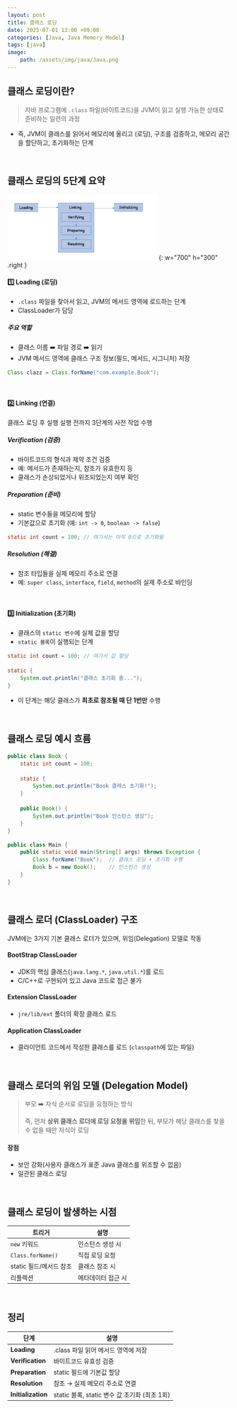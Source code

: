 ```yaml
---
layout: post
title: 클래스 로딩
date: 2025-07-01 13:00 +09:00
categories: [Java, Java Memory Model]
tags: [java]
image: 
    path: /assets/img/java/Java.png
---
```


## 클래스 로딩이란?

> 자바 프로그램에 `.class` 파일(바이트코드)을 JVM이 읽고 실행 가능한 상태로 준비하는 일련의 과정

- 즉, JVM이 클래스를 읽어서 메모리에 올리고 (로딩), 구조를 검증하고, 메모리 공간을 할단하고, 초기화하는 단계

<br>

## 클래스 로딩의 5단계 요약

![클래스 로딩의 5단계](/assets/img/java/java29_01.png){: w="700" h="300" .right }

#### 1️⃣ Loading (로딩)

- `.class` 파일을 찾아서 읽고, JVM의 메서드 영역에 로드하는 단계
- ClassLoader가 담당

##### 주요 역할

- 클래스 이름 ➡️ 파일 경로 ➡️ 읽기
- JVM 메서드 영역에 클래스 구조 정보(필드, 메서드, 시그니처) 저장

```java
Class clazz = Class.forName("com.example.Book");
```

<br>

#### 2️⃣ Linking (연결)

클래스 로딩 후 실행 실행 전까지 3단계의 사전 작업 수행

##### Verification (검증)
 
- 바이트코드의 형식과 제약 조건 검증
- 예: 메서드가 존재하는지, 참조가 유효한지 등
- 클래스가 손상되었거나 위조되었는지 여부 확인

##### Preparation (준비)

- static 변수들을 메모리에 할당
- 기본값으로 초기화 (예: `int -> 0`, `boolean -> false`)

```java
static int count = 100; // 여기서는 아직 0으로 초기화됨
```

##### Resolution (해결)

- 참조 타입들을 실제 메모리 주소로 연결
- 예: `super class`, `interface`, `field`, `method`의 실제 주소로 바인딩

<br>

#### 3️⃣ Initialization (초기화)

- 클래스의 `static 변수`에 실제 값을 할당
- `static 블록`이 실행되는 단계

```java
static int count = 100; // 여기서 값 할당

static {
    System.out.println("클래스 초기화 중...");
}
```

- 이 단계는 해당 클래스가 **최초로 참조될 때 단 1번만** 수행

<br>

## 클래스 로딩 예시 흐름

```java
public class Book {
    static int count = 100;

    static {
        System.out.println("Book 클래스 초기화!");
    }

    public Book() {
        System.out.println("Book 인스턴스 생성");
    }
}
```

```java
public class Main {
    public static void main(String[] args) throws Exception {
        Class.forName("Book");  // 클래스 로딩 + 초기화 수행
        Book b = new Book();    // 인스턴스 생성
    }
}
```

<br>

## 클래스 로더 (ClassLoader) 구조

JVM에는 3가지 기본 클래스 로더가 있으며, 위임(Delegation) 모델로 작동

#### **BootStrap ClassLoader**

- JDK의 핵심 클래스(`java.lang.*`, `java.util.*`)를 로드
- C/C++로 구현되어 있고 Java 코드로 접근 불가

#### **Extension ClassLoader**

- `jre/lib/ext` 폴더의 확장 클래스 로드

#### **Application ClassLoader**

- 클라이언트 코드에서 작성한 클래스를 로드 (`classpath`에 있는 파일)

<br>

## 클래스 로더의 위임 모델 (Delegation Model)

> 부모 ➡️ 자식 순서로 로딩을 요청하는 방식
>
> 즉, 먼저 **상위 클래스 로더에 로딩 요청을 위임**한 뒤, 부모가 해당 클래스를 찾을 수 없을 때만 자식이 로딩

#### 장점

- 보안 강화(사용자 클래스가 표준 Java 클래스를 위조할 수 없음)
- 일관된 클래스 로딩

<br>

## 클래스 로딩이 발생하는 시점

| 트리거 | 설명 |
|-|-|
| `new` 키워드 | 인스턴스 생성 시 |
| `Class.forName()` | 직접 로딩 요청 |
| static 필드/메서드 참조 | 클래스 참조 시 |
| 리플렉션 | 메타데이터 접근 시 |

<br>

## 정리

| 단계                 | 설명                                 |
| ------------------ | ---------------------------------- |
| **Loading**        | .class 파일 읽어 메서드 영역에 저장            |
| **Verification**   | 바이트코드 유효성 검증                       |
| **Preparation**    | static 필드에 기본값 할당                  |
| **Resolution**     | 참조 → 실제 메모리 주소로 연결                 |
| **Initialization** | static 블록, static 변수 값 초기화 (최초 1회) |
